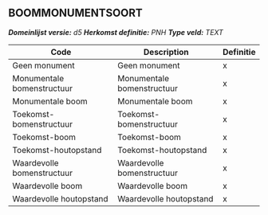 ﻿## BOOMMONUMENTSOORT

*__Domeinlijst versie:__ d5*
*__Herkomst definitie:__ PNH*
*__Type veld:__ TEXT*

|__Code__ |__Description__ |__Definitie__	|
|	---	|	---	|   ---	| 
| Geen monument | Geen monument | x |
| Monumentale bomenstructuur | Monumentale bomenstructuur | x |
| Monumentale boom | Monumentale boom | x |
| Toekomst-bomenstructuur | Toekomst-bomenstructuur | x |
| Toekomst-boom | Toekomst-boom | x |
| Toekomst-houtopstand | Toekomst-houtopstand | x |
| Waardevolle bomenstructuur | Waardevolle bomenstructuur | x |
| Waardevolle boom | Waardevolle boom | x |
| Waardevolle houtopstand | Waardevolle houtopstand | x |

